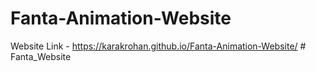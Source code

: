 ﻿# Fanta-Animation-Website
Website Link - https://karakrohan.github.io/Fanta-Animation-Website/
#   F a n t a _ W e b s i t e  
 